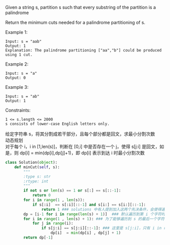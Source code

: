 Given a string s, partition s such that every substring of the partition is a palindrome

Return the minimum cuts needed for a palindrome partitioning of s.

 

Example 1:
```
Input: s = "aab"
Output: 1
Explanation: The palindrome partitioning ["aa","b"] could be produced using 1 cut.
```
Example 2:
```
Input: s = "a"
Output: 0
```
Example 3:
```
Input: s = "ab"
Output: 1
```

Constraints:
```
1 <= s.length <= 2000
s consists of lower-case English letters only.
```
给定字符串 s，将其分割成若干部分，且每个部分都是回文，求最小分割次数  
动态规划  
对于每个 i，i in [1,len(s)]，判断在 [0,i] 中是否存在一个 j，使得 s[j:i] 是回文，如是，则 dp[i] = min(dp[i],dp[j]+1)，即 dp[i] 表示到达 i 时最小分割次数
```python
class Solution(object):
    def minCut(self, s):
        """
        :type s: str
        :rtype: int
        """
        if not s or len(s) == 1 or s[:] == s[::-1]:
            return 0
        for i in range(1 , len(s)):
            if s[:i]  == s[:i][::-1] and s[i:] == s[i:][::-1]:
                return 1 ### solutions 中有人提到加入这两个先决条件，会使得速度大幅提升，果不其然
        dp = [i-1 for i in range(len(s) + 1)]  ### 默认遍历到第 i 个字符时，分割次数是 i
        for i in range(1 , len(s) + 1): ### 为了能够遍历到 s 的最后一个字符，这里要运行到 len(s) 的位置，同理上述 dp 也被设定成 [0,len(s)] 长度
            for j in range(i):
                if s[j:i] == s[j:i][::-1]: ### 这里是 s[j:i]，只有 i in range(1,len(s)+1)，才能使得包含到 s 的最后一个字符
                    dp[i]  = min(dp[i] , dp[j] + 1)
        return dp[-1]
```
